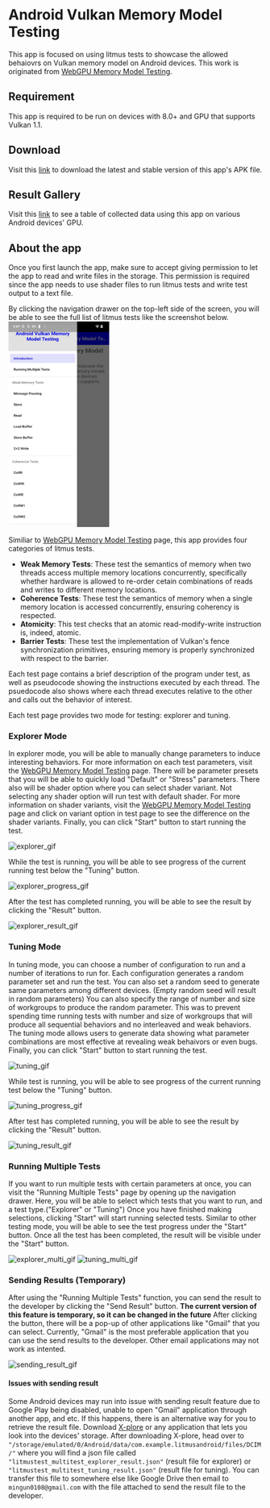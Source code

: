 # Android Vulkan Memory Model Testing
This app is focused on using litmus tests to showcase the allowed behaiovrs on Vulkan memory model on Android devices. This work is originated from [WebGPU Memory Model Testing](https://gpuharbor.ucsc.edu/webgpu-mem-testing/).

## Requirement
This app is required to be run on devices with 8.0+ and GPU that supports Vulkan 1.1.

## Download
Visit this [link](https://drive.google.com/drive/folders/15-DhxdcZQZ4rxjQi0qhFQhELWLoNZFsI?usp=sharing) to download the latest and stable version of this app's APK file.

## Result Gallery
Visit this [link](https://mangoship.github.io/Android-Vulkan-Result-Gallery/) to see a table of collected data using this app on various Android devices' GPU.

## About the app
Once you first launch the app, make sure to accept giving permission to let the app to read and write files in the storage. This permission is required since the app needs to use shader files to run litmus tests and write test output to a text file.

By clicking the navigation drawer on the top-left side of the screen, you will be able to see the full list of litmus tests like the screenshot below.
<img src="https://raw.githubusercontent.com/MangoShip/Android-Vulkan-Memory-Model-Testing/main/screenshot/screenshot0.PNG" width="200" height="408">

Similiar to [WebGPU Memory Model Testing](https://gpuharbor.ucsc.edu/webgpu-mem-testing/) page, this app provides four categories of litmus tests.
- **Weak Memory Tests**: These test the semantics of memory when two threads access multiple memory locations concurrently, specifically whether hardware is allowed to re-order cetain combinations of reads and writes to different memory locations.
- **Coherence Tests**: These test the semantics of memory when a single memory location is accessed concurrently, ensuring coherency is respected.
- **Atomicity**: This test checks that an atomic read-modify-write instruction is, indeed, atomic.
- **Barrier Tests**: These test the implementation of Vulkan's fence synchronization primitives, ensuring memory is properly synchronized with respect to the barrier.

Each test page contains a brief description of the program under test, as well as pseudocode showing the instructions executed by each thread. The psuedocode also shows where each thread executes relative to the other and calls out the behavior of interest.

Each test page provides two mode for testing: explorer and tuning. 

### Explorer Mode
In explorer mode, you will be able to manually change parameters to induce interesting behaviors. For more information on each test parameters, visit the [WebGPU Memory Model Testing](https://gpuharbor.ucsc.edu/webgpu-mem-testing/) page. There will be parameter presets that you will be able to quickly load "Default" or "Stress" parameters. There also will be shader option where you can select shader variant. Not selecting any shader option will run test with default shader. For more information on shader variants, visit the [WebGPU Memory Model Testing](https://gpuharbor.ucsc.edu/webgpu-mem-testing/) page and click on variant option in test page to see the difference on the shader variants. Finally, you can click "Start" button to start running the test.

![explorer_gif](https://media.giphy.com/media/jaeIHZ5VpqWYscViiu/giphy.gif)

While the test is running, you will be able to see progress of the current running test below the "Tuning" button. 

![explorer_progress_gif](https://media.giphy.com/media/7wjFjf2FLa4vaYk4eH/giphy.gif)

After the test has completed running, you will be able to see the result by clicking the "Result" button.

![explorer_result_gif](https://media.giphy.com/media/go92Jo0FyzGiyKyuez/giphy.gif)

### Tuning Mode
In tuning mode, you can choose a number of configuration to run and a number of iterations to run for. Each configuration generates a random parameter set and run the test. You can also set a random seed to generate same parameters among different devices. (Empty random seed will result in random parameters) You can also specify the range of number and size of workgroups to produce the random parameter. This was to prevent spending time running tests with number and size of workgroups that will produce all sequential behaviors and no interleaved and weak behaviors. The tuning mode allows users to generate data showing what parameter combinations are most effective at revealing weak behaivors or even bugs. Finally, you can click "Start" button to start running the test. 

![tuning_gif](https://media.giphy.com/media/Z76tLqk8qW7AWERgFT/giphy.gif)

While test is running, you will be able to see progress of the current running test below the "Tuning" button. 

![tuning_progress_gif](https://media.giphy.com/media/DLDkTca03CsEW3Tf95/giphy.gif)

After test has completed running, you will be able to see the result by clicking the "Result" button.

![tuning_result_gif](https://media.giphy.com/media/odto4MU8CKiMTKQsJM/giphy.gif)

### Running Multiple Tests
If you want to run multiple tests with certain parameters at once, you can visit the "Running Multiple Tests" page by opening up the navigation drawer. Here, you will be able to select which tests that you want to run, and a test type.("Explorer" or "Tuning") Once you have finished making selections, clicking "Start" will start running selected tests. Similar to other testing mode, you will be able to see the test progress under the "Start" button. Once all the test has been completed, the result will be visible under the "Start" button.

![explorer_multi_gif](https://media.giphy.com/media/U5oIY9UgxPV6aFtICi/giphy.gif)
![tuning_multi_gif](https://media.giphy.com/media/on7l9zz168X7tq9VUD/giphy.gif)

### Sending Results (Temporary)
After using the "Running Multiple Tests" function, you can send the result to the developer by clicking the "Send Result" button. **The current version of this feature is temporary, so it can be changed in the future** After clicking the button, there will be a pop-up of other applications like "Gmail" that you can select. Currently, "Gmail" is the most preferable application that you can use the send results to the developer. Other email applications may not work as intented. 

![sending_result_gif](https://media.giphy.com/media/4cx0uqY4Cv1TbTr5rZ/giphy.gif)

#### Issues with sending result
Some Android devices may run into issue with sending result feature due to Google Play being disabled, unable to open "Gmail" application through another app, and etc. If this happens, there is an alternative way for you to retrieve the result file. Download [X-plore](https://play.google.com/store/apps/details?id=com.lonelycatgames.Xplore&hl=en_US&gl=US) or any application that lets you look into the devices' storage. After downloading X-plore, head over to  `"/storage/emulated/0/Android/data/com.example.litmusandroid/files/DCIM/"` where you will find a json file called `"litmustest_multitest_explorer_result.json"` (result file for explorer) or `"litmustest_multitest_tuning_result.json"` (result file for tuning). You can transfer this file to somewhere else like Google Drive then email to `mingun0108@gmail.com` with the file attached to send the result file to the developer.
